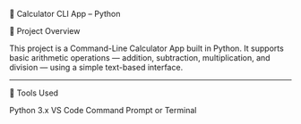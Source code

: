 🧮 Calculator CLI App – Python

📘 Project Overview

This project is a Command-Line Calculator App built in Python.
It supports basic arithmetic operations — addition, subtraction, multiplication, and division — using a simple text-based interface.

-----------------------------------------------------------------------------------------------------------------------------------

🧰 Tools Used

Python 3.x
VS Code
Command Prompt or Terminal
